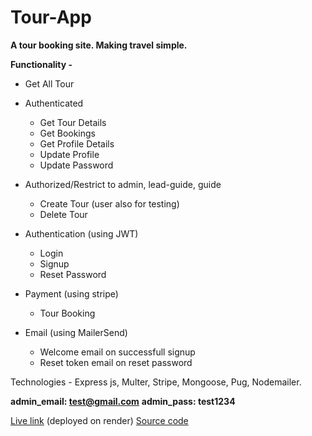 # Tour-App
**A tour booking site. Making travel simple.**

**Functionality -**
 -  Get All Tour
 - Authenticated 
    - Get Tour Details 
    - Get Bookings 
    - Get Profile Details 
    - Update Profile 
    - Update Password
	
- Authorized/Restrict to admin, lead-guide, guide 
	- Create Tour (user also for testing)
	- Delete Tour
  
 - Authentication (using JWT) 
	 - Login 
	 - Signup 
	 - Reset Password
 
- Payment (using stripe) 
	- Tour Booking

- Email (using MailerSend)
	- Welcome email on successfull signup
	- Reset token email on reset password 

Technologies - Express js, Multer, Stripe, Mongoose, Pug, Nodemailer.
  
**admin_email: test@gmail.com**
**admin_pass: test1234**

[Live link](https://tour-app-zt4w.onrender.com/) (deployed on render)
[Source code](https://github.com/momynul-islam/Tour-App)
